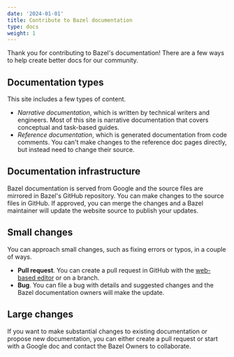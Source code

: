 ```yaml
---
date: '2024-01-01'
title: Contribute to Bazel documentation
type: docs
weight: 1
---
```


Thank you for contributing to Bazel's documentation! There are a few ways to
help create better docs for our community.

## Documentation types

This site includes a few types of content.

 - *Narrative documentation*, which is written by technical writers and
   engineers. Most of this site is narrative documentation that covers
   conceptual and task-based guides.
 - *Reference documentation*, which is generated documentation from code comments.
   You can't make changes to the reference doc pages directly, but instead need
   to change their source.

## Documentation infrastructure

Bazel documentation is served from Google and the source files are mirrored in
Bazel's GitHub repository. You can make changes to the source files in GitHub.
If approved, you can merge the changes and a Bazel maintainer will update the
website source to publish your updates.

## Small changes

You can approach small changes, such as fixing errors or typos, in a couple of
ways.

 - **Pull request**. You can create a pull request in GitHub with the
   [web-based editor](https://docs.github.com/repositories/working-with-files/managing-files/editing-files) or on a branch.
 - **Bug**. You can file a bug with details and suggested changes and the Bazel
   documentation owners will make the update.

## Large changes

If you want to make substantial changes to existing documentation or propose
new documentation, you can either create a pull request or start with a Google
doc and contact the Bazel Owners to collaborate.